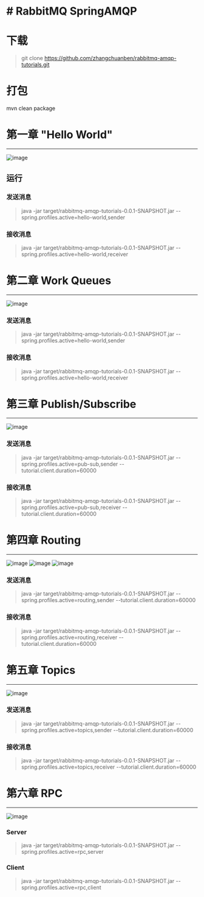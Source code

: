 # # RabbitMQ SpringAMQP
# 下载
> git clone https://github.com/zhangchuanben/rabbitmq-amqp-tutorials.git
# 打包 
mvn clean package
# 第一章 "Hello World"

---
![image](http://www.rabbitmq.com/img/tutorials/python-one.png)
## 运行
### 发送消息
> java -jar target/rabbitmq-amqp-tutorials-0.0.1-SNAPSHOT.jar --spring.profiles.active=hello-world,sender

### 接收消息
> java -jar target/rabbitmq-amqp-tutorials-0.0.1-SNAPSHOT.jar --spring.profiles.active=hello-world,receiver


# 第二章 Work Queues
---

![image](http://www.rabbitmq.com/img/tutorials/python-two.png)

### 发送消息
> java -jar target/rabbitmq-amqp-tutorials-0.0.1-SNAPSHOT.jar --spring.profiles.active=hello-world,sender

### 接收消息
> java -jar target/rabbitmq-amqp-tutorials-0.0.1-SNAPSHOT.jar --spring.profiles.active=hello-world,receiver

# 第三章 Publish/Subscribe
---
![image](http://www.rabbitmq.com/img/tutorials/python-three-overall.png)

### 发送消息
> java -jar target/rabbitmq-amqp-tutorials-0.0.1-SNAPSHOT.jar --spring.profiles.active=pub-sub,sender 
    --tutorial.client.duration=60000

### 接收消息
> java -jar target/rabbitmq-amqp-tutorials-0.0.1-SNAPSHOT.jar --spring.profiles.active=pub-sub,receiver --tutorial.client.duration=60000

# 第四章 Routing
---
![image](http://www.rabbitmq.com/img/tutorials/direct-exchange.png)
![image](http://www.rabbitmq.com/img/tutorials/direct-exchange-multiple.png)
![image](http://www.rabbitmq.com/img/tutorials/python-four.png)
### 发送消息
> java -jar target/rabbitmq-amqp-tutorials-0.0.1-SNAPSHOT.jar --spring.profiles.active=routing,sender --tutorial.client.duration=60000

### 接收消息
> java -jar target/rabbitmq-amqp-tutorials-0.0.1-SNAPSHOT.jar --spring.profiles.active=routing,receiver --tutorial.client.duration=60000

# 第五章 Topics
---
![image](http://www.rabbitmq.com/img/tutorials/python-five.png)

### 发送消息
> java -jar target/rabbitmq-amqp-tutorials-0.0.1-SNAPSHOT.jar --spring.profiles.active=topics,sender 
--tutorial.client.duration=60000

### 接收消息
> java -jar target/rabbitmq-amqp-tutorials-0.0.1-SNAPSHOT.jar --spring.profiles.active=topics,receiver 
--tutorial.client.duration=60000

# 第六章 RPC
---
![image](http://www.rabbitmq.com/img/tutorials/python-six.png)

### Server
> java -jar target/rabbitmq-amqp-tutorials-0.0.1-SNAPSHOT.jar --spring.profiles.active=rpc,server

### Client
> java -jar target/rabbitmq-amqp-tutorials-0.0.1-SNAPSHOT.jar --spring.profiles.active=rpc,client